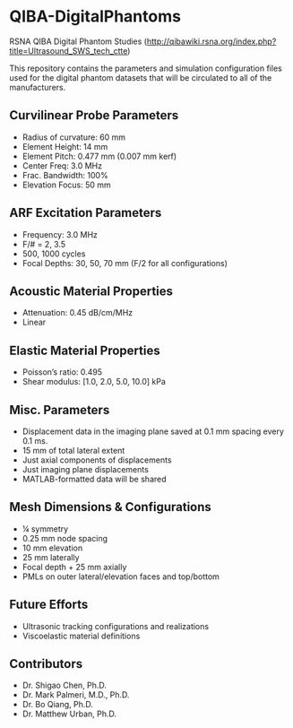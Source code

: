 # QIBA-DigitalPhantoms
RSNA QIBA Digital Phantom Studies
(http://qibawiki.rsna.org/index.php?title=Ultrasound_SWS_tech_ctte)

This repository contains the parameters and simulation configuration files used
for the digital phantom datasets that will be circulated to all of the
manufacturers.

## Curvilinear Probe Parameters
* Radius of curvature: 60 mm
* Element Height: 14 mm
* Element Pitch: 0.477 mm (0.007 mm kerf)
* Center Freq: 3.0 MHz
* Frac. Bandwidth: 100%
* Elevation Focus: 50 mm

## ARF Excitation Parameters
* Frequency: 3.0 MHz
* F/# = 2, 3.5
* 500, 1000 cycles
* Focal Depths: 30, 50, 70 mm (F/2 for all configurations)

## Acoustic Material Properties
* Attenuation: 0.45 dB/cm/MHz
* Linear

## Elastic Material Properties
* Poisson’s ratio: 0.495
* Shear modulus: [1.0, 2.0, 5.0, 10.0] kPa

## Misc. Parameters
* Displacement data in the imaging plane saved at 0.1 mm spacing every 0.1 ms.
* 15 mm of total lateral extent
* Just axial components of displacements
* Just imaging plane displacements
* MATLAB-formatted data will be shared

## Mesh Dimensions & Configurations
* ¼ symmetry
* 0.25 mm node spacing
* 10 mm elevation
* 25 mm laterally
* Focal depth + 25 mm axially
* PMLs on outer lateral/elevation faces and top/bottom

## Future Efforts
* Ultrasonic tracking configurations and realizations
* Viscoelastic material definitions

## Contributors
* Dr. Shigao Chen, Ph.D.
* Dr. Mark Palmeri, M.D., Ph.D.
* Dr. Bo Qiang, Ph.D.
* Dr. Matthew Urban, Ph.D.
